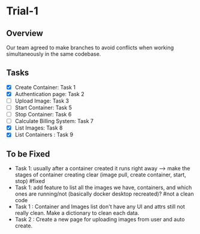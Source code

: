 # Trial-1

## Overview
Our team agreed to make branches to avoid conflicts when working simultaneously in the same codebase.

## Tasks
- [x] Create Container: Task 1
- [x] Authentication page: Task 2
- [ ] Upload Image: Task 3
- [ ] Start Container: Task 5
- [ ] Stop Container: Task 6
- [ ] Calculate Billing System: Task 7
- [x] List Images: Task 8
- [x] List Containers : Task 9

## To be Fixed
- Task 1: usually after a container created it runs right away --> make the stages of container creating clear (image pull, create container, start, stop) #fixed
- Task 1: add feature to list all the images we have, containers, and which ones are running/not (basically docker desktop recreated)? #not a clean code
- Task 1 : Container and Images list don't have any UI and attrs still not really clean. Make a dictionary to clean each data.
- Task 2 : Create a new page for uploading images from user and auto create.
